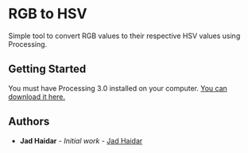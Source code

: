 # RGB to HSV

Simple tool to convert RGB values to their respective HSV values using Processing.

## Getting Started

You must have Processing 3.0 installed on your computer. [You can download it here.](https://processing.org/)

## Authors

* **Jad Haidar** - *Initial work* - [Jad Haidar](https://github.com/jadhaidar)